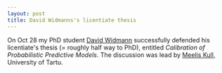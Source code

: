 ```yaml
---
layout: post
title: David Widmanns's licentiate thesis
---
```


On Oct 28 my PhD student [David Widmann](https://widmann.dev/) successfully defended his licentiate's thesis (= roughly half way to PhD), entitled _Calibration of Probabilistic Predictive Models_. The discussion was lead by [Meelis Kull](https://scholar.google.com/citations?user=yJwctG4AAAAJ&hl=en), University of Tartu.
